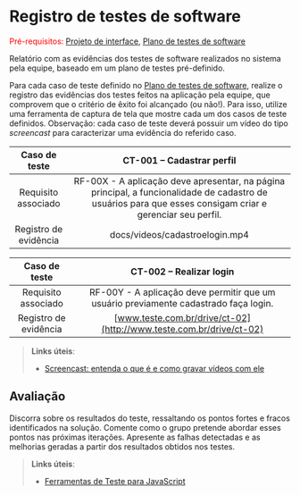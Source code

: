 # Registro de testes de software

<span style="color:red">Pré-requisitos: <a href="05-Projeto-interface.md"> Projeto de interface</a></span>, <a href="08-Plano-testes-software.md"> Plano de testes de software</a>

Relatório com as evidências dos testes de software realizados no sistema pela equipe, baseado em um plano de testes pré-definido.

Para cada caso de teste definido no <a href="08-Plano-testes-software.md"> Plano de testes de software</a>, realize o registro das evidências dos testes feitos na aplicação pela equipe, que comprovem que o critério de êxito foi alcançado (ou não!). Para isso, utilize uma ferramenta de captura de tela que mostre cada um dos casos de teste definidos. Observação: cada caso de teste deverá possuir um vídeo do tipo _screencast_ para caracterizar uma evidência do referido caso.

| **Caso de teste** 	| **CT-001 – Cadastrar perfil** 	|
|:---:	|:---:	|
| Requisito associado | RF-00X - A aplicação deve apresentar, na página principal, a funcionalidade de cadastro de usuários para que esses consigam criar e gerenciar seu perfil. |
| Registro de evidência | docs/videos/cadastroelogin.mp4 |

| **Caso de teste** 	| **CT-002 – Realizar login** 	|
|:---:	|:---:	|
| Requisito associado | RF-00Y - A aplicação deve permitir que um usuário previamente cadastrado faça login. |
| Registro de evidência | [www.teste.com.br/drive/ct-02](http://www.teste.com.br/drive/ct-02) |


> **Links úteis**:
> - [Screencast: entenda o que é e como gravar vídeos com ele](https://rockcontent.com/br/blog/screencast/) 

## Avaliação

Discorra sobre os resultados do teste, ressaltando os pontos fortes e fracos identificados na solução. Comente como o grupo pretende abordar esses pontos nas próximas iterações. Apresente as falhas detectadas e as melhorias geradas a partir dos resultados obtidos nos testes.

> **Links úteis**:
> - [Ferramentas de Teste para JavaScript](https://geekflare.com/javascript-unit-testing/)
